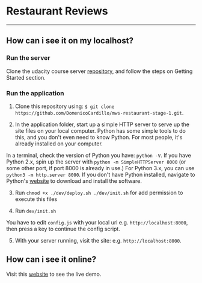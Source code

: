 # Restaurant Reviews
---

## How can i see it on my localhost?

### Run the server

Clone the udacity course server [repository](https://github.com/udacity/mws-restaurant-stage-3), and follow the steps on Getting Started section.

### Run the application

1. Clone this repository using: `$ git clone https://github.com/DomenicoCardillo/mws-restaurant-stage-1.git`.

2. In the application folder, start up a simple HTTP server to serve up the site files on your local computer. Python has some simple tools to do this, and you don't even need to know Python. For most people, it's already installed on your computer. 

In a terminal, check the version of Python you have: `python -V`. If you have Python 2.x, spin up the server with `python -m SimpleHTTPServer 8000` (or some other port, if port 8000 is already in use.) For Python 3.x, you can use `python3 -m http.server 8000`. If you don't have Python installed, navigate to Python's [website](https://www.python.org/) to download and install the software.

3. Run `chmod +x ./dev/deploy.sh ./dev/init.sh` for add permission to execute this files

4. Run `dev/init.sh`

You have to edit `config.js` with your local url e.g. `http://localhost:8000`, then press a key to continue the config script.

5. With your server running, visit the site: e.g. `http://localhost:8000`.

## How can i see it online?

Visit this [website](http://goo.gl/gc6ar5) to see the live demo.
